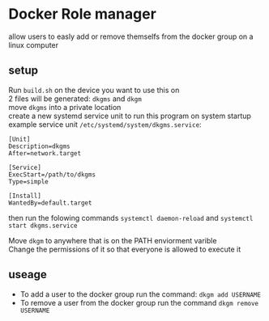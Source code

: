 # Docker Role manager
allow users to easly add or remove themselfs from the docker group on a linux computer

## setup
Run ` build.sh ` on the device you want to use this on  
2 files will be generated: `dkgms` and `dkgm`  
move `dkgms` into a private location  
create a new systemd service unit to run this program on system startup  
example service unit `/etc/systemd/system/dkgms.service`:
```service
[Unit]
Description=dkgms
After=network.target

[Service]
ExecStart=/path/to/dkgms
Type=simple

[Install]
WantedBy=default.target
```
then run the folowing commands `systemctl daemon-reload` and `systemctl start dkgms.service`


Move `dkgm` to anywhere that is on the PATH enviorment varible  
Change the permissions of it so that everyone is allowed to execute it

## useage
- To add a user to the docker group run the command: ` dkgm add USERNAME `
- To remove a user from the docker group run the command ` dkgm remove USERNAME `
